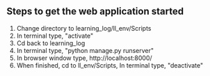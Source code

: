## Steps to get the web application started
1) Change directory to learning_log/ll_env/Scripts
2) In terminal type, "activate"
3) Cd back to learning_log
4) In terminal type, "python manage.py runserver"
5) In browser window type, http://localhost:8000/
6) When finished, cd to ll_env/Scripts, In terminal type, "deactivate"